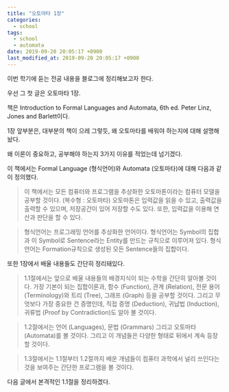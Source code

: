 ```yaml
---
title: "오토마타 1장"
categories:
  - school
tags:
  - school
  - automata
date: 2019-09-20 20:05:17 +0900
last_modified_at: 2019-09-20 20:05:17 +0900
---
```

이번 학기에 듣는 전공 내용을 블로그에 정리해보고자 한다.

우선 그 첫 글은 오토마타 1장.

책은 Introduction to Formal Languages and Automata, 6th ed. Peter Linz, Jones and Barlett이다.

1장 앞부분은, 대부분의 책이 으레 그렇듯, 왜 오토마타를 배워야 하는지에 대해 설명해놨다.

왜 이론이 중요하고, 공부해야 하는지 3가지 이유를 적었는데 넘기겠다.

이 책에서는 Formal Language (형식언어)와 Automata (오토마타)에 대해 다음과 같이 정의했다.

<blockquote>
이 책에서는 모든 컴퓨터와 프로그램을 추상화한 오토마톤이라는 컴퓨터 모델을 공부할 것이다. (복수형 : 오토마타)
오토마톤은 입력값을 읽을 수 있고, 출력값을 출력할 수 있으며, 저장공간이 있어 저장할 수도 있다. 또한, 입력값을 이용해 연산과 판단을 할 수 있다.
</blockquote>

<blockquote>
형식언어는 프로그래밍 언어를 추상화한 언어이다.
형식언어는 Symbol의 집합과 이 Symbol로 Sentence라는 Entity를 만드는 규칙으로 이루어져 있다.
형식언어는 Formation규칙으로 생성된 모든 Sentence들의 집합이다.
</blockquote>

또한 1장에서 배울 내용들도 간단히 정리돼있다.

<blockquote>
1.1절에서는 앞으로 배울 내용들의 배경지식이 되는 수학을 간단히 알아볼 것이다.
 가장 기본이 되는 집합이론과, 함수 (Function), 관계 (Relation), 전문 용어 (Terminology)와 트리 (Tree), 그래프 (Graph) 등을 공부할 것이다.
 그리고 무엇보다 가장 중요한 건 증명인데, 직접 증명 (Deduction), 귀납법 (Induction), 귀류법 (Proof by Contradiction)도 알아 볼 것이다.
</blockquote>

<blockquote>
1.2절에서는 언어 (Languages), 문법 (Grammars) 그리고 오토마타 (Automata)를 볼 것이다.
그리고 이 개념들은 다양한 형태로 뒤에서 계속 등장할 것이다.
</blockquote>

<blockquote>
1.3절에서는 1.1절부터 1.2절까지 배운 개념들이 컴퓨터 과학에서 널리 쓰인다는 것을 보여주는 간단한 프로그램을 볼 것이다.
</blockquote>

다음 글에서 본격적인 1.1절을 정리하겠다.
